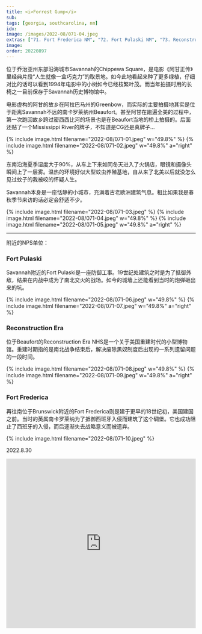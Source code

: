```yaml
---
title: <i>Forrest Gump</i>
sub: 
tags: [georgia, southcarolina, nm]
idx:
image: /images/2022-08/071-04.jpeg
extras: ["71. Fort Frederica NM", "72. Fort Pulaski NM", "73. Reconstruction Era NHP"]
image: 
order: 20220897
---
```


位于乔治亚州东部沿海城市Savannah的Chippewa Square，是电影《阿甘正传》里经典片段“人生就像一盒巧克力”的取景地。如今此地看起来种了更多绿植，仔细对比的话可以看到1994年电影中的小树如今已经枝繁叶茂。而当年拍摄时用的长椅之一目前保存于Savannah历史博物馆中。

电影虚构的阿甘的故乡在阿拉巴马州的Greenbow，而实际的主要拍摄地其实是位于距离Savannah不远的南卡罗莱纳州Beaufort。甚至阿甘在跑遍全美的过程中，第一次跑回故乡跨过密西西比河的场景也是在Beaufort当地的桥上拍摄的。后面还贴了一个Mississippi River的牌子，不知道是CG还是真牌子…

{% include image.html filename="2022-08/071-01.jpeg" w="49.8%" %}
{% include image.html filename="2022-08/071-02.jpeg" w="49.8%" a="right" %}

东南沿海夏季湿度大于90%，从车上下来如同冬天进入了火锅店，眼镜和摄像头瞬间上了一层雾。温热的环境好似大型蚊虫养殖基地，自从来了北美以后就没怎么见过蚊子的我被咬的怀疑人生。

Savannah本身是一座恬静的小城市，充满着古老欧洲建筑气息。相比如果我是春秋季节来访的话必定会舒适不少。

{% include image.html filename="2022-08/071-03.jpeg" %}
{% include image.html filename="2022-08/071-04.jpeg" w="49.8%" %}
{% include image.html filename="2022-08/071-05.jpeg" w="49.8%" a="right" %}

---

附近的NPS单位：

### Fort Pulaski

Savannah附近的Fort Pulaski是一座防御工事。19世纪处建筑之时是为了抵御外敌，结果在内战中成为了南北交火的战场。如今的城墙上还能看到当时的炮弹砸出来的坑。

{% include image.html filename="2022-08/071-06.jpeg" w="49.8%" %}
{% include image.html filename="2022-08/071-07.jpeg" w="49.8%" a="right" %}

### Reconstruction Era

位于Beaufort的Reconstruction Era NHS是一个关于美国重建时代的小型博物馆。重建时期指的是南北战争结束后，解决废除黑奴制度后出现的一系列遗留问题的一段时间。

{% include image.html filename="2022-08/071-08.jpeg" w="49.8%" %}
{% include image.html filename="2022-08/071-09.jpeg" w="49.8%" a="right" %}

### Fort Frederica

再往南位于Brunswick附近的Fort Frederica则是建于更早的18世纪初，美国建国之前。当时的英属南卡罗莱纳为了抵御西班牙入侵而建筑了这个碉堡。它也成功阻止了西班牙的入侵，而后逐渐失去战略意义而被遗弃。

{% include image.html filename="2022-08/071-10.jpeg" %}

2022.8.30

<iframe src="https://www.google.com/maps/embed?pb=!1m18!1m12!1m3!1d862731.7655437597!2d-81.42426672118017!3d32.04906862641805!2m3!1f0!2f0!3f0!3m2!1i1024!2i768!4f13.1!3m3!1m2!1s0x88fb827ff67fcf15%3A0xf6654955ee645da0!2sFort%20Pulaski%20National%20Monument!5e0!3m2!1sen!2sus!4v1678171353004!5m2!1sen!2sus" width="100%" height="450" style="border:0;" allowfullscreen="" loading="lazy" referrerpolicy="no-referrer-when-downgrade"></iframe>
